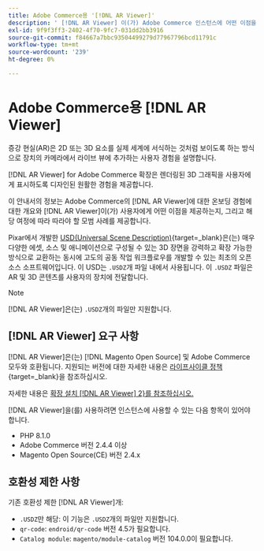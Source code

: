 ```yaml
---
title: Adobe Commerce용 '[!DNL AR Viewer]'
description: ' [!DNL AR Viewer] 이(가) Adobe Commerce 인스턴스에 어떤 이점을 줄 수 있는지, 그리고 확장을 성공적으로 온보딩하고 설정하는 방법에 대해 알아봅니다.'
exl-id: 9f9f3ff3-2402-4f70-9fc7-031dd2bb3916
source-git-commit: f84667a7bbc93504499279d77967796bcd11791c
workflow-type: tm+mt
source-wordcount: '239'
ht-degree: 0%

---
```


# Adobe Commerce용 [!DNL AR Viewer]

증강 현실(AR)은 2D 또는 3D 요소를 실제 세계에 서식하는 것처럼 보이도록 하는 방식으로 장치의 카메라에서 라이브 뷰에 추가하는 사용자 경험을 설명합니다.

[!DNL AR Viewer] for Adobe Commerce 확장은 렌더링된 3D 그래픽을 사용자에게 표시하도록 디자인된 원활한 경험을 제공합니다.

이 안내서의 정보는 Adobe Commerce의 [!DNL AR Viewer]에 대한 온보딩 경험에 대한 개요와 [!DNL AR Viewer]이(가) 사용자에게 어떤 이점을 제공하는지, 그리고 해당 여정에 따라 따라야 할 모범 사례를 제공합니다.

Pixar에서 개발한 [USD(Universal Scene Description)](https://www.pixar.com/usd){target=_blank}은(는) 매우 다양한 에셋, 소스 및 애니메이션으로 구성될 수 있는 3D 장면을 강력하고 확장 가능한 방식으로 교환하는 동시에 고도의 공동 작업 워크플로우를 개발할 수 있는 최초의 오픈 소스 소프트웨어입니다. 이 USD는 `.USDZ`개 파일 내에서 사용됩니다. 이 `.USDZ` 파일은 AR 및 3D 콘텐츠를 사용자의 장치에 전달합니다.

>[!NOTE]
>
> [!DNL AR Viewer]은(는) `.USDZ`개의 파일만 지원합니다.

## [!DNL AR Viewer] 요구 사항

[!DNL AR Viewer]은(는) [!DNL Magento Open Source] 및 Adobe Commerce 모두와 호환됩니다. 지원되는 버전에 대한 자세한 내용은 [라이프사이클 정책](https://experienceleague.adobe.com/docs/commerce-operations/release/planning/lifecycle-policy.html){target=_blank}을 참조하십시오.

자세한 내용은 [확장 설치 [!DNL AR Viewer] 2}를 참조하십시오.](../catalog/ar-viewer-setup.md)

[!DNL AR Viewer]을(를) 사용하려면 인스턴스에 사용할 수 있는 다음 항목이 있어야 합니다.

* PHP 8.1.0
* Adobe Commerce 버전 2.4.4 이상
* Magento Open Source(CE) 버전 2.4.x

## 호환성 제한 사항

기존 호환성 제한 [!DNL AR Viewer]개:

* `.USDZ`만 해당: 이 기능은 `.USDZ`개의 파일만 지원합니다.
* `qr-code`: `endroid/qr-code` 버전 4.5가 필요합니다.
* `Catalog module`: `magento/module-catalog` 버전 104.0.0이 필요합니다.
